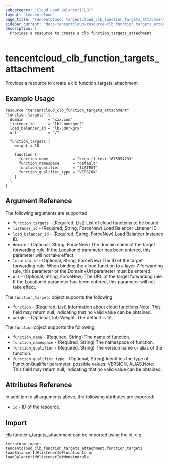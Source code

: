 ```yaml
---
subcategory: "Cloud Load Balancer(CLB)"
layout: "tencentcloud"
page_title: "TencentCloud: tencentcloud_clb_function_targets_attachment"
sidebar_current: "docs-tencentcloud-resource-clb_function_targets_attachment"
description: |-
  Provides a resource to create a clb function_targets_attachment
---
```


# tencentcloud_clb_function_targets_attachment

Provides a resource to create a clb function_targets_attachment

## Example Usage

```hcl
resource "tencentcloud_clb_function_targets_attachment" "function_targets" {
  domain           = "xxx.com"
  listener_id      = "lbl-nonkgvc2"
  load_balancer_id = "lb-5dnrkgry"
  url              = "/"

  function_targets {
    weight = 10

    function {
      function_name           = "keep-tf-test-1675954233"
      function_namespace      = "default"
      function_qualifier      = "$LATEST"
      function_qualifier_type = "VERSION"
    }
  }
}
```

## Argument Reference

The following arguments are supported:

* `function_targets` - (Required, List) List of cloud functions to be bound.
* `listener_id` - (Required, String, ForceNew) Load Balancer Listener ID.
* `load_balancer_id` - (Required, String, ForceNew) Load Balancer Instance ID.
* `domain` - (Optional, String, ForceNew) The domain name of the target forwarding rule. If the LocationId parameter has been entered, this parameter will not take effect.
* `location_id` - (Optional, String, ForceNew) The ID of the target forwarding rule. When binding the cloud function to a layer-7 forwarding rule, this parameter or the Domain+Url parameter must be entered.
* `url` - (Optional, String, ForceNew) The URL of the target forwarding rule. If the LocationId parameter has been entered, this parameter will not take effect.

The `function_targets` object supports the following:

* `function` - (Required, List) Information about cloud functions.Note: This field may return null, indicating that no valid value can be obtained.
* `weight` - (Optional, Int) Weight. The default is `10`.

The `function` object supports the following:

* `function_name` - (Required, String) The name of function.
* `function_namespace` - (Required, String) The namespace of function.
* `function_qualifier` - (Required, String) The version name or alias of the function.
* `function_qualifier_type` - (Optional, String) Identifies the type of FunctionQualifier parameter, possible values: VERSION, ALIAS.Note: This field may return null, indicating that no valid value can be obtained.

## Attributes Reference

In addition to all arguments above, the following attributes are exported:

* `id` - ID of the resource.



## Import

clb function_targets_attachment can be imported using the id, e.g.

```
terraform import tencentcloud_clb_function_targets_attachment.function_targets loadBalancerId#listenerId#locationId or loadBalancerId#listenerId#domain#rule
```

